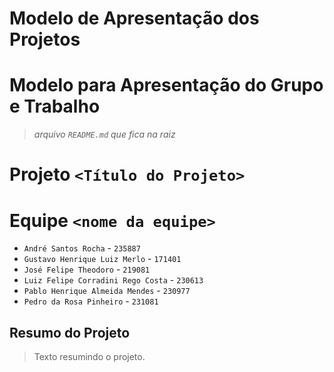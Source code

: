 # Modelo de Apresentação dos Projetos

# Modelo para Apresentação do Grupo e Trabalho

> _arquivo `README.md` que fica na raiz_

# Projeto `<Título do Projeto>`

# Equipe `<nome da equipe>`

- `André Santos Rocha` - `235887`
- `Gustavo Henrique Luiz Merlo` - `171401`
- `José Felipe Theodoro` - `219081`
- `Luiz Felipe Corradini Rego Costa` - `230613`
- `Pablo Henrique Almeida Mendes` - `230977`
- `Pedro da Rosa Pinheiro` - `231081`

## Resumo do Projeto

> Texto resumindo o projeto.
